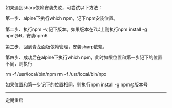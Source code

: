 如果遇到sharp依赖安装失败，可尝试以下方法：

第一步、alpine下执行which npm，记下npm安装位置。

第二步、执行npm -v,记下版本。如果版本在7以上则执行npm install -g npm@6，安装npm6

第三步、回到青龙面板依赖管理，安装sharp依赖。

第四步、成功后在alpine下执行which npm，此时如果位置和第一步记下的位置不同，则执行

rm -f /usr/local/bin/npm
rm -f /usr/local/bin/npx

如果位置和第一步记下的位置相同，则执行npm install -g npm@版本号

---

定期重启
